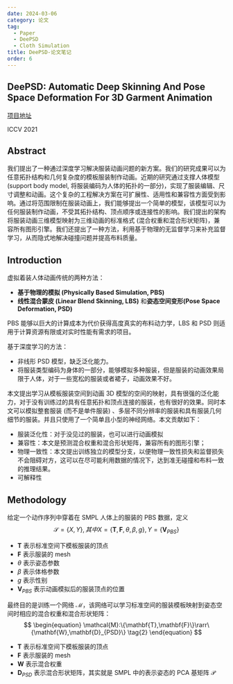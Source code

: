 ```yaml
---
date: 2024-03-06
category: 论文
tag:
  - Paper
  - DeePSD
  - Cloth Simulation
title: DeePSD-论文笔记
order: 6
---
```


## DeePSD: Automatic Deep Skinning And Pose Space Deformation For 3D Garment Animation

[项目地址](https://hbertiche.github.io/DeePSD/)

ICCV 2021

## Abstract

我们提出了一种通过深度学习解决服装动画问题的新方案。我们的研究成果可以为任意拓扑结构和几何复杂度的模板服装制作动画。近期的研究通过支撑人体模型 (support body model, 将服装编码为人体的拓扑的一部分)，实现了服装编辑、尺寸调整和动画。这个复杂的工程解决方案在可扩展性、适用性和兼容性方面受到影响。通过将范围限制在服装动画上，我们能够提出一个简单的模型，该模型可以为任何服装制作动画，不受其拓扑结构、顶点顺序或连接性的影响。我们提出的架构将服装动画三维模型映射为三维动画的标准格式 (混合权重和混合形状矩阵)，兼容所有图形引擎。我们还提出了一种方法，利用基于物理的无监督学习来补充监督学习，从而隐式地解决碰撞问题并提高布料质量。

## Introduction

虚拟着装人体动画传统的两种方法：

- **基于物理的模拟 (Physically Based Simulation, PBS)**
- **线性混合蒙皮 (Linear Blend Skinning, LBS)** 和**姿态空间变形(Pose Space Deformation, PSD)**

PBS 能够以巨大的计算成本为代价获得高度真实的布料动力学，LBS 和 PSD 则适用于计算资源有限或对实时性能有需求的项目。

基于深度学习的方法：

- 非线形 PSD 模型，缺乏泛化能力。
- 将服装类型编码为身体的一部分，能够模拟多种服装，但是服装的动画效果局限于人体，对于一些宽松的服装或者裙子，动画效果不好。

本文提出学习从模板服装空间到动画 3D 模型的空间的映射，具有很强的泛化能力，对于没有训练过的具有任意拓扑和顶点连接的服装，也有很好的效果。同时本文可以模拟整套服装 (而不是单件服装) 、多层不同分辨率的服装和具有服装几何细节的服装。并且只使用了一个简单且小型的神经网络。本文贡献如下：

- 服装泛化性：对于没见过的服装，也可以进行动画模拟
- 兼容性：本文是预测混合权重和混合形状矩阵，兼容所有的图形引擎；
- 物理一致性：本文提出训练独立的模型分支，以便物理一致性损失和监督损失不会阻碍对方，这可以在尽可能利用数据的情况下，达到准无碰撞和布料一致的推理结果。
- 可解释性

## Methodology

给定一个动作序列中穿着在 SMPL 人体上的服装的 PBS 数据，定义 
$$
\mathcal{S}=\{X,Y\},其中X=\{\mathbf{T},\mathbf{F},\theta,\beta,g\},Y=\{\mathbf{V}_{PBS}\}
\tag{1}
$$

- $\mathbf{T}$ 表示标准空间下模板服装的顶点
- $\mathbf{F}$ 表示服装的 mesh
- $\theta$ 表示姿态参数
- $\beta$ 表示体格参数
- $g$ 表示性别
- $\mathbf{V}_{PBS}$ 表示动画模拟后的服装顶点的位置

最终目的是训练一个网络 $\mathcal{M}$，该网络可以学习标准空间的服装模板映射到姿态空间时相应的混合权重和混合形状矩阵：
$$
\begin{equation}
\mathcal{M}:\{\mathbf{T},\mathbf{F}\}\rarr\{\mathbf{W},\mathbf{D}_{PSD}\}
\tag{2}
\end{equation}
$$

- $\mathbf{T}$ 表示标准空间下模板服装的顶点
- $\mathbf{F}$ 表示服装的 mesh
- $\mathbf{W}$ 表示混合权重
- $\mathbf{D}_{PSD}$ 表示混合形状矩阵，其实就是 SMPL 中的表示姿态的 PCA 基矩阵 $\mathcal{P}$
